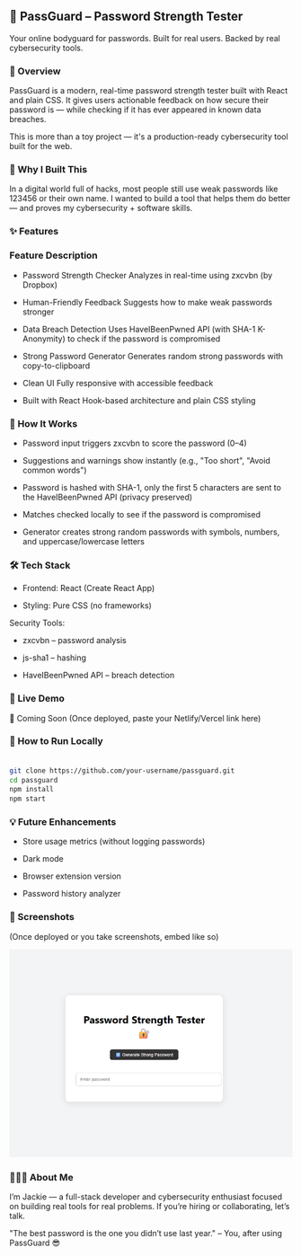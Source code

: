 ## 📝 PassGuard – Password Strength Tester

Your online bodyguard for passwords. Built for real users. Backed by real cybersecurity tools.
 

### 🔐 Overview

PassGuard is a modern, real-time password strength tester built with React and plain CSS.
It gives users actionable feedback on how secure their password is — while checking if it has ever appeared in known data breaches.

This is more than a toy project — it's a production-ready cybersecurity tool built for the web.

### 🎯 Why I Built This

In a digital world full of hacks, most people still use weak passwords like 123456 or their own name.
I wanted to build a tool that helps them do better — and proves my cybersecurity + software skills.


### ✨ Features

### Feature	Description

- Password Strength Checker	Analyzes in real-time using zxcvbn (by Dropbox)

- Human-Friendly Feedback	Suggests how to make weak passwords stronger
  
- Data Breach Detection	Uses HaveIBeenPwned API (with SHA-1 K-Anonymity) to check if the password is compromised
  
- Strong Password Generator	Generates random strong passwords with copy-to-clipboard
  
- Clean UI	Fully responsive with accessible feedback

- Built with React	Hook-based architecture and plain CSS styling

### 🧠 How It Works

- Password input triggers zxcvbn to score the password (0–4)

- Suggestions and warnings show instantly (e.g., "Too short", "Avoid common words")

- Password is hashed with SHA-1, only the first 5 characters are sent to the HaveIBeenPwned API (privacy preserved)

- Matches checked locally to see if the password is compromised

- Generator creates strong random passwords with symbols, numbers, and uppercase/lowercase letters

### 🛠 Tech Stack

- Frontend: React (Create React App)

- Styling: Pure CSS (no frameworks)

Security Tools:

- zxcvbn – password analysis

- js-sha1 – hashing

- HaveIBeenPwned API – breach detection

### 🚀 Live Demo

🔗 Coming Soon
(Once deployed, paste your Netlify/Vercel link here)

### 🧪 How to Run Locally

```bash

git clone https://github.com/your-username/passguard.git
cd passguard
npm install
npm start
```

### 💡 Future Enhancements

 - Store usage metrics (without logging passwords)

 - Dark mode

 - Browser extension version

 - Password history analyzer

### 📸 Screenshots

(Once deployed or you take screenshots, embed like so)

![screenshot](./public/screenshot1.png)

### 🙋🏽‍♀️ About Me

I’m Jackie — a full-stack developer and cybersecurity enthusiast focused on building real tools for real problems.
If you’re hiring or collaborating, let’s talk.

"The best password is the one you didn’t use last year." – You, after using PassGuard 😎
